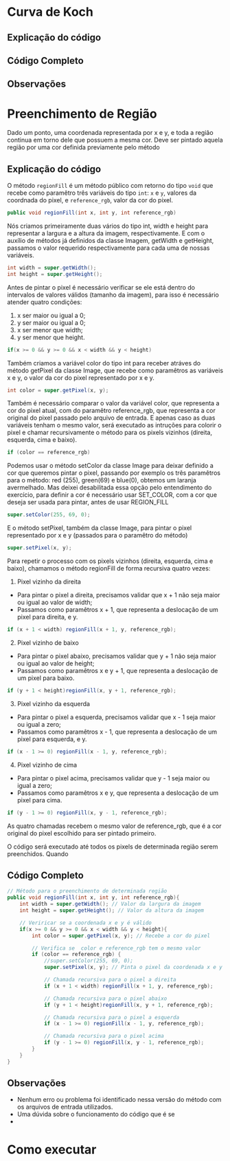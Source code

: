 # Curva de Koch

## Explicação do código
## Código Completo
## Observações

# Preenchimento de Região
Dado um ponto, uma coordenada representada por x e y, e toda a região continua em torno dele que possuem a mesma cor. Deve ser pintado aquela região por uma cor definida previamente pelo método 

## Explicação do código
O método `regionFill` é um método público com retorno do tipo `void` que recebe como paramêtro três variáveis do tipo `int`: `x` e `y`, valores da coordnada do pixel, e `reference_rgb`, valor da cor do pixel.
```Java
public void regionFill(int x, int y, int reference_rgb)
```
Nós criamos primeiramente duas vários do tipo int, width e height para representar a largura e a altura da imagem, respectivamente. E com o auxílio de métodos já definidos da classe Imagem, getWidth e getHeight, passamos o valor requerido respectivamente para cada uma de nossas variáveis.
```Java
int width = super.getWidth();
int height = super.getHeight();
```

Antes de pintar o pixel é necessário verificar se ele está dentro do intervalos de valores válidos (tamanho da imagem), para isso é necessário atender quatro condições:
1. x ser maior ou igual a 0;
2. y ser maior ou igual a 0;
3. x ser menor que width;
4. y ser menor que height.
```Java
if(x >= 0 && y >= 0 && x < width && y < height)
```

Também criamos a variável color do tipo int para receber atráves do método getPixel da classe Image, que recebe como paramêtros as variáveis x e y, o valor da cor do pixel representado por x e y.
```Java
int color = super.getPixel(x, y);
```

Também é necessário comparar o valor da variável color, que representa a cor do pixel atual, com do paramêtro reference_rgb, que representa a cor original do pixel passado pelo arquivo de entrada. E apenas caso as duas variáveis tenham o mesmo valor, será executado as intruções para colorir o pixel e chamar recursivamente o método para os pixels vizinhos (direita, esquerda, cima e baixo).
```Java
if (color == reference_rgb)
```

Podemos usar o método setColor da classe Image para deixar definido a cor que queremos pintar o pixel, passando por exemplo os três paramêtros para o método: red (255), green(69) e blue(0), obtemos um laranja avermelhado. Mas deixei desabilitada essa opção pelo entendimento do exercício, para definir a cor é necessário usar SET_COLOR, com a cor que deseja ser usada para pintar, antes de usar REGION_FILL
```Java
super.setColor(255, 69, 0);
```

E o método setPixel, também da classe Image, para pintar o pixel representado por x e y (passados para o paramêtro do método)
```Java
super.setPixel(x, y);
```

Para repetir o processo com os pixels vizinhos (direita, esquerda, cima e baixo), chamamos o método regionFill de forma recursiva quatro vezes:
1. Pixel vizinho da direita
- Para pintar o pixel a direita, precisamos validar que x + 1 não seja maior ou igual ao valor de width;
- Passamos como paramêtros x + 1, que representa a deslocação de um pixel para direita, e y.
```Java
if (x + 1 < width) regionFill(x + 1, y, reference_rgb);
```

2. Pixel vizinho de baixo
- Para pintar o pixel abaixo, precisamos validar que y + 1 não seja maior ou igual ao valor de height;
- Passamos como paramêtros x e y + 1, que representa a deslocação de um pixel para baixo.
```Java
if (y + 1 < height)regionFill(x, y + 1, reference_rgb);
```
    
3. Pixel vizinho da esquerda
- Para pintar o pixel a esquerda, precisamos validar que x - 1 seja maior ou igual a zero;
- Passamos como paramêtros x - 1, que representa a deslocação de um pixel para esquerda, e y.
```Java
if (x - 1 >= 0) regionFill(x - 1, y, reference_rgb);
```
    
4. Pixel vizinho de cima
- Para pintar o pixel acima, precisamos validar que y - 1 seja maior ou igual a zero;
- Passamos como paramêtros x e y, que representa a deslocação de um pixel para cima.
```Java
if (y - 1 >= 0) regionFill(x, y - 1, reference_rgb);
```    

As quatro chamadas recebem o mesmo valor de reference_rgb, que é a cor original do pixel escolhido para ser pintado primeiro.

O código será executado até todos os pixels de determinada região serem preenchidos. Quando 
## Código Completo
```Java
// Método para o preenchimento de determinada região
public void regionFill(int x, int y, int reference_rgb){
    int width = super.getWidth(); // Valor da largura da imagem
    int height = super.getHeight(); // Valor da altura da imagem

    // Veriricar se a coordenada x e y é válido
    if(x >= 0 && y >= 0 && x < width && y < height){
        int color = super.getPixel(x, y); // Recebe a cor do pixel

        // Verifica se  color e reference_rgb tem o mesmo valor
        if (color == reference_rgb) {
            //super.setColor(255, 69, 0);
            super.setPixel(x, y); // Pinta o pixel da coordenada x e y

            // Chamada recursiva para o pixel a direita
            if (x + 1 < width) regionFill(x + 1, y, reference_rgb);

            // Chamada recursiva para o pixel abaixo
            if (y + 1 < height)regionFill(x, y + 1, reference_rgb); 

            // Chamada recursiva para o pixel a esquerda
            if (x - 1 >= 0) regionFill(x - 1, y, reference_rgb);

            // Chamada recursiva para o pixel acima
            if (y - 1 >= 0) regionFill(x, y - 1, reference_rgb);
        }
    }
}
```

## Observações
- Nenhum erro ou problema foi identificado nessa versão do método com os arquivos de entrada utilizados.
- Uma dúvida sobre o funcionamento do código que é se 
- 

# Como executar

